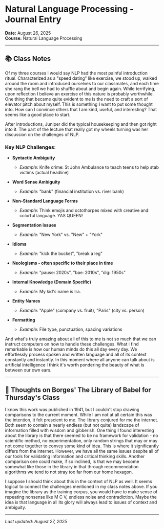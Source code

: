 # Natural Language Processing - Journal Entry
**Date:** August 26, 2025  
**Course:** Natural Language Processing

---

## 📚 Class Notes

Of my three courses I would say NLP had the most painful introduction
ritual. Characterized as a "speed dating" like exercise, we stood up,
walked around the room and introduced ourselves to our classmates, and
each time she rang the bell we had to shuffle about and begin again. While
terrifying, upon reflection I believe an exercise of this nature is probably
worthwhile. One thing that became quite evident to me is the need to craft
a sort of elevator pitch about myself. This is something I want to put some
thought into. How can I convince others that I am kind, useful, and interesting?
That seems like a good place to start.

After introductions, Juniper did the typical housekeeping and then got right into
it. The part of the lecture that really got my wheels turning was her discussion
on the challenges of NLP. 

### Key NLP Challenges:

- **Syntactic Ambiguity**
  - *Example:* Knife crime: St John Ambulance to teach teens to help stab victims (actual headline)
  
- **Word Sense Ambiguity**
  - *Example:* "bank" (financial institution vs. river bank)
  
- **Non-Standard Language Forms**
  - *Example:* Think emojis and octothorpes mixed with creative and colorful language. YAS QUEEN!
  
- **Segmentation Issues**
  - *Example:* "New York" vs. "New" + "York"
  
- **Idioms**
  - *Example:* "kick the bucket", "break a leg"
  
- **Neologisms - often specific to their place in time**
  - *Example:* "pause: 2020s", "bae: 2010s", "dig: 1950s"
  
- **Internal Knowledge (Domain Specific)**
  - *Example:* My kid's name is Ira. 
  
- **Entity Names**
  - *Example:* "Apple" (company vs. fruit), "Paris" (city vs. person)
  
- **Formatting**
  - *Example:* File type, punctuation, spacing variations

And what's truly amazing about all of this to me is not so much that we can instruct computers
on how to handle these challenges. What I find remarkable is how our human minds do this
all day every day. We effortlessly process spoken and written language and all of its context
constantly and instantly. In this moment where all anyone can talk about is artificial intelligence
I think it's worth pondering the beauty of what is between our own ears.

---

## 📖 Thoughts on Borges' The Library of Babel for Thursday's Class

I know this work was published in 1941, but I couldn't stop drawing comparisons to the current
moment. While I am not at all certain this was the intention, it felt prescient to me. The library
conjured for me the internet. Both seem to contain a nearly endless (but not quite) landscape of 
information filled with wisdom and gibberish. One thing I found interesting about the library is 
that there seemed to be no framework for validation - no scientific method, no experimentation, only
random strings that may or may not come together to convey some kind of idea. This is where it 
significantly differs from the internet. However, we have all the same issues despite all of our
tools for validating information and critical thinking skills. Another comparison one could make, if 
so inclined, is that we may become somewhat like those in the library in that through recommendation 
algorithms we tend to not stray too far from our home hexagon.

I suppose I should think about this in the context of NLP as well. It seems logical to connect
the challenges mentioned in my class notes above. If you imagine the library as the training corpus, you
would have to make sense of repeating nonsense like M C V, endless noise and contradiction. Maybe the
idea is that language in all its glory will always lead to issues of context and ambiguity. 

---

*Last updated: August 27, 2025*

